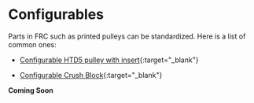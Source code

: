 # Configurables

Parts in FRC such as printed pulleys can be standardized. Here is a list of common ones:

- [Configurable HTD5 pulley with insert](https://cad.onshape.com/documents/1973852def0977766907d522/w/3b3aef7f385e0e80f92d0693/e/6940892cec83837534400b07 "Configurable HTD5 Pulleys Onshape Document"){:target="_blank"}

- [Configurable Crush Block](https://cad.onshape.com/documents/e9e11d824a8fd8257028a1dc/w/f7b6e9fba39a61f82e20be62/e/b6f099050d1db039691ace49 "Configurable Crush Block Onshape Document"){:target="_blank"}

**Coming Soon**

<br>

